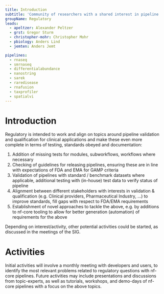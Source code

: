 ```yaml
---
title: Introduction
subtitle: 'Community of researchers with a shared interest in pipeline validation & qualification for clinical applications'
groupName: Regulatory
leads:
  - apeltzer: Alexander Peltzer
  - grst: Gregor Sturm
  - christopher-mohr: Christopher Mohr
  - pbiology: Anders Lind
  - jemten: Anders Jemt

pipelines:
  - rnaseq
  - smrnaseq
  - differentialabundance
  - nanostring
  - sarek
  - raredisease
  - rnafusion
  - taxprofiler
  - spatialvi
---
```


# Introduction

Regulatory is intended to work and align on topics around pipeline validation and qualification for clinical applications and make these even more complete in terms of testing, standards obeyed and documentation:

1. Addition of missing tests for modules, subworkflows, workflows where necessary
2. Checking of guidelines for releasing pipelines, ensuring these are in line with expectations of FDA and EMA for GAMP criteria
3. Validation of pipelines with standard / benchmark datasets where applicable, additional testing with (in-house) test data to verify status of pipeline
4. Alignment between different stakeholders with interests in validation & qualification (e.g. Clinical providers, Pharmaceutical Industry, ...) to improve standards, fill gaps with respect to FDA/EMA requirements
5. Establishment of novel approaches to tackle the above, e.g. by additions to nf-core tooling to allow for better generation (automation) of requirements for the above

Depending on interest/activity, other potential activities could be started, as discussed in the meetings of the SIG.

# Activities

Initial activities will involve a monthly meeting with developers and users, to identify the most relevant problems related to regulatory questions with nf-core pipelines. Future activities may include presentations and discussions from topic-experts, as well as tutorials, workshops, and demo-days of nf-core pipelines with a focus on the above topics.
